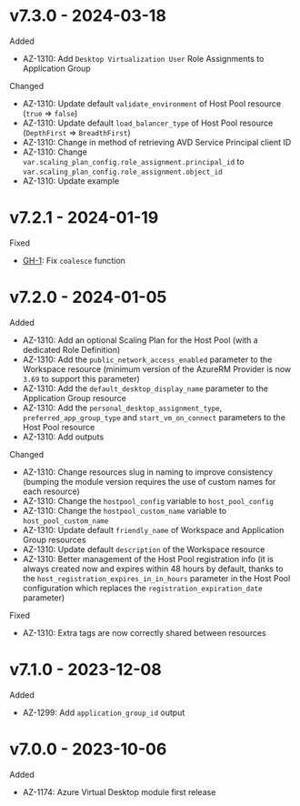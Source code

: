 # v7.3.0 - 2024-03-18

Added
  * AZ-1310: Add `Desktop Virtualization User` Role Assignments to Application Group

Changed
  * AZ-1310: Update default `validate_environment` of Host Pool resource (`true` => `false`)
  * AZ-1310: Update default `load_balancer_type` of Host Pool resource (`DepthFirst` => `BreadthFirst`)
  * AZ-1310: Change in method of retrieving AVD Service Principal client ID
  * AZ-1310: Change `var.scaling_plan_config.role_assignment.principal_id` to `var.scaling_plan_config.role_assignment.object_id`
  * AZ-1310: Update example

# v7.2.1 - 2024-01-19

Fixed
  * [GH-1](https://github.com/claranet/terraform-azurerm-avd/issues/1): Fix `coalesce` function

# v7.2.0 - 2024-01-05

Added
  * AZ-1310: Add an optional Scaling Plan for the Host Pool (with a dedicated Role Definition)
  * AZ-1310: Add the `public_network_access_enabled` parameter to the Workspace resource (minimum version of the AzureRM Provider is now `3.69` to support this parameter)
  * AZ-1310: Add the `default_desktop_display_name` parameter to the Application Group resource
  * AZ-1310: Add the `personal_desktop_assignment_type`, `preferred_app_group_type` and `start_vm_on_connect` parameters to the Host Pool resource
  * AZ-1310: Add outputs

Changed
  * AZ-1310: Change resources slug in naming to improve consistency (bumping the module version requires the use of custom names for each resource)
  * AZ-1310: Change the `hostpool_config` variable to `host_pool_config`
  * AZ-1310: Change the `hostpool_custom_name` variable to `host_pool_custom_name`
  * AZ-1310: Update default `friendly_name` of Workspace and Application Group resources
  * AZ-1310: Update default `description` of the Workspace resource
  * AZ-1310: Better management of the Host Pool registration info (it is always created now and expires within 48 hours by default, thanks to the `host_registration_expires_in_in_hours` parameter in the Host Pool configuration which replaces the `registration_expiration_date` parameter)

Fixed
  * AZ-1310: Extra tags are now correctly shared between resources

# v7.1.0 - 2023-12-08

Added
  * AZ-1299: Add `application_group_id` output

# v7.0.0 - 2023-10-06

Added
  * AZ-1174: Azure Virtual Desktop module first release
